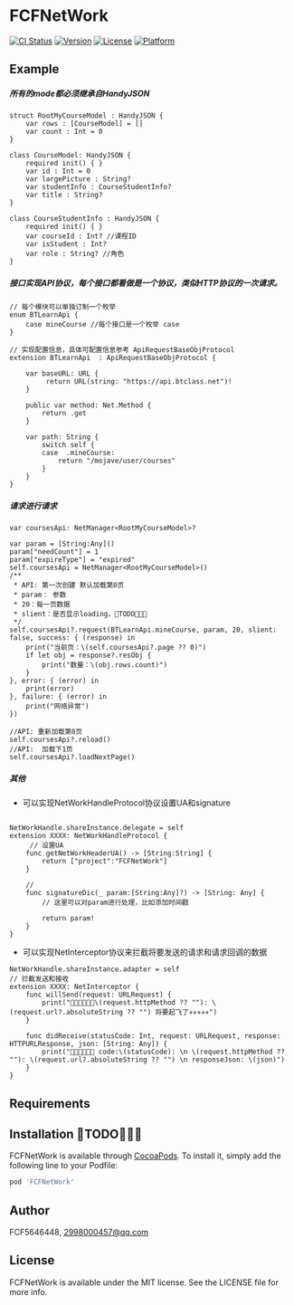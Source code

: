 # FCFNetWork

[![CI Status](https://img.shields.io/travis/FCF5646448/FCFNetWork.svg?style=flat)](https://travis-ci.org/FCF5646448/FCFNetWork)
[![Version](https://img.shields.io/cocoapods/v/FCFNetWork.svg?style=flat)](https://cocoapods.org/pods/FCFNetWork)
[![License](https://img.shields.io/cocoapods/l/FCFNetWork.svg?style=flat)](https://cocoapods.org/pods/FCFNetWork)
[![Platform](https://img.shields.io/cocoapods/p/FCFNetWork.svg?style=flat)](https://cocoapods.org/pods/FCFNetWork)

## Example

##### 所有的mode都必须继承自HandyJSON

```
struct RootMyCourseModel : HandyJSON {
    var rows : [CourseModel] = []
    var count : Int = 0
}

class CourseModel: HandyJSON {
    required init() { }
    var id : Int = 0
    var largePicture : String?
    var studentInfo : CourseStudentInfo?
    var title : String?
}

class CourseStudentInfo : HandyJSON {
    required init() { }
    var courseId : Int? //课程ID
    var isStudent : Int?
    var role : String? //角色
}
```

##### 接口实现API协议，每个接口都看做是一个协议，类似HTTP协议的一次请求。

```
// 每个模块可以单独订制一个枚举
enum BTLearnApi {
    case mineCourse //每个接口是一个枚举 case
}

// 实现配置信息，具体可配置信息参考 ApiRequestBaseObjProtocol
extension BTLearnApi  : ApiRequestBaseObjProtocol {
    
    var baseURL: URL {
         return URL(string: "https://api.btclass.net")!
    }
    
    public var method: Net.Method {
        return .get
    }
    
    var path: String {
        switch self {
        case  .mineCourse:
            return "/mojave/user/courses"
        }
    }
}
```

##### 请求进行请求

```
var coursesApi: NetManager<RootMyCourseModel>?

var param = [String:Any]()
param["needCount"] = 1
param["expireType"] = "expired"
self.coursesApi = NetManager<RootMyCourseModel>()
/**
 * API: 第一次创建 默认加载第0页
 * param： 参数
 * 20：每一页数据
 * slient：是否显示loading，👺TODO👺👺👺
 */
self.coursesApi?.request(BTLearnApi.mineCourse, param, 20, slient: false, success: { (response) in
    print("当前页：\(self.coursesApi?.page ?? 0)")
    if let obj = response?.resObj {
        print("数量：\(obj.rows.count)")
    }
}, error: { (error) in
    print(error)
}, failure: { (error) in
    print("网络异常")
})

//API: 重新加载第0页
self.coursesApi?.reload()
//API:  加载下1页
self.coursesApi?.loadNextPage()
```

#####  其他


* 可以实现NetWorkHandleProtocol协议设置UA和signature
```

NetWorkHandle.shareInstance.delegate = self
extension XXXX: NetWorkHandleProtocol {
     // 设置UA
    func getNetWorkHeaderUA() -> [String:String] {
        return ["project":"FCFNetWork"]
    }
    
    //
    func signatureDic(_ param:[String:Any]?) -> [String: Any] {
        // 这里可以对param进行处理，比如添加时间戳
       
        return param!
    }
}
```

* 可以实现NetInterceptor协议来拦截将要发送的请求和请求回调的数据

```
NetWorkHandle.shareInstance.adapter = self
// 拦截发送和接收
extension XXXX: NetInterceptor {
    func willSend(request: URLRequest) {
        print("🥳🚨🥳🚨🥳🚨\(request.httpMethod ?? ""): \(request.url?.absoluteString ?? "") 将要起飞了✈️✈️✈️✈️✈️")
    }
    
    func didReceive(statusCode: Int, request: URLRequest, response: HTTPURLResponse, json: [String: Any]) {
        print("🥳🚨🥳🚨🥳🚨 code:\(statusCode): \n \(request.httpMethod ?? ""): \(request.url?.absoluteString ?? "") \n responseJson: \(json)")
    }
}
```



## Requirements

## Installation 👺TODO👺👺👺

FCFNetWork is available through [CocoaPods](https://cocoapods.org). To install
it, simply add the following line to your Podfile:

```ruby
pod 'FCFNetWork'
```

## Author

FCF5646448, 2998000457@qq.com

## License

FCFNetWork is available under the MIT license. See the LICENSE file for more info.

